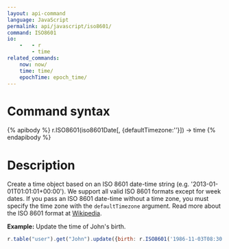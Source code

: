 ```yaml
---
layout: api-command
language: JavaScript
permalink: api/javascript/iso8601/
command: ISO8601
io:
    -   - r
        - time
related_commands:
    now: now/
    time: time/
    epochTime: epoch_time/
---
```


# Command syntax #

{% apibody %}
r.ISO8601(iso8601Date[, {defaultTimezone:''}]) &rarr; time
{% endapibody %}

# Description #

Create a time object based on an ISO 8601 date-time string (e.g. '2013-01-01T01:01:01+00:00'). We support all valid ISO 8601 formats except for week dates. If you pass an ISO 8601 date-time without a time zone, you must specify the time zone with the `defaultTimezone` argument. Read more about the ISO 8601 format at [Wikipedia](http://en.wikipedia.org/wiki/ISO_8601).

__Example:__ Update the time of John's birth.

```js
r.table("user").get("John").update({birth: r.ISO8601('1986-11-03T08:30:00-07:00')}).run(conn)
```


